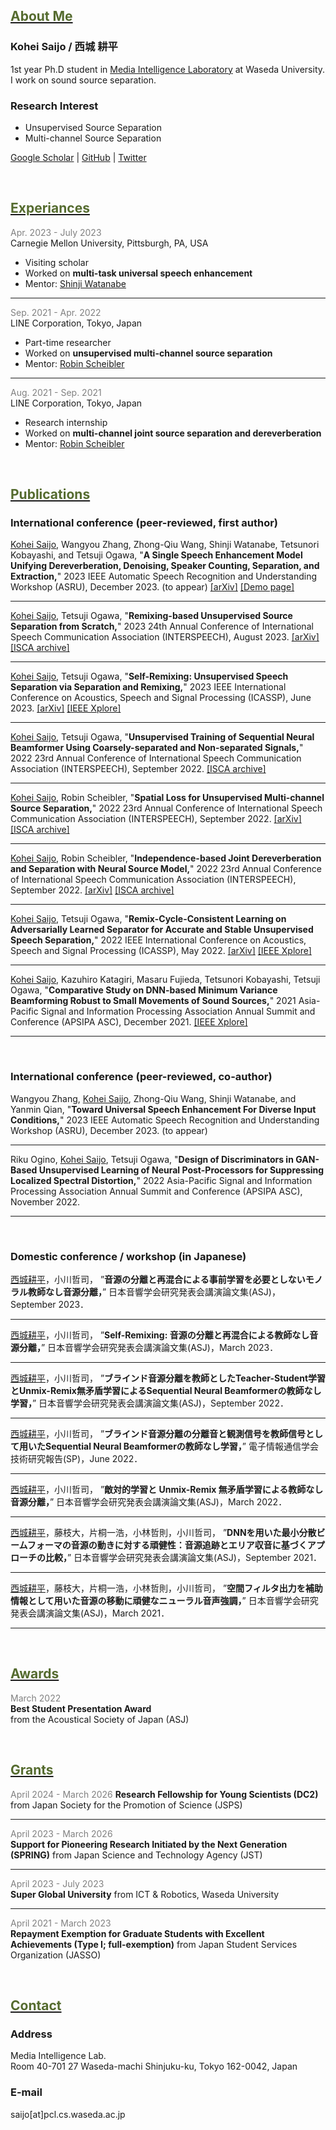 ## <u><font color="DarkOliveGreen">About Me</font></u>

### Kohei Saijo / 西城 耕平

1st year Ph.D student in [Media Intelligence Laboratory](http://www.pcl.cs.waseda.ac.jp/) at Waseda University.
I work on sound source separation.

### Research Interest
* Unsupervised Source Separation
* Multi-channel Source Separation
 

[Google Scholar](https://scholar.google.com/citations?user=ptyPzY4AAAAJ&hl=ja&oi=ao) | 
[GitHub](https://github.com/kohei0209) | 
[Twitter](https://twitter.com/kohei_1979)

<br>

## <u><font color="DarkOliveGreen">Experiances</font></u>

<span style="color: Gray; ">Apr. 2023 - July 2023</span>  
Carnegie Mellon University, Pittsburgh, PA, USA
* Visiting scholar
* Worked on **multi-task universal speech enhancement**
* Mentor: [Shinji Watanabe](https://sites.google.com/view/shinjiwatanabe)

---

<span style="color: Gray; ">Sep. 2021 - Apr. 2022</span>  
LINE Corporation, Tokyo, Japan
* Part-time researcher
* Worked on **unsupervised multi-channel source separation**
* Mentor: [Robin Scheibler](http://www.robinscheibler.org/)

---

<span style="color: Gray; ">Aug. 2021 - Sep. 2021</span>  
LINE Corporation, Tokyo, Japan
* Research internship
* Worked on **multi-channel joint source separation and dereverberation**
* Mentor: [Robin Scheibler](http://www.robinscheibler.org/)

<br>

## <u><font color="DarkOliveGreen">Publications</font></u>

### International conference (peer-reviewed, first author)

<u>Kohei Saijo</u>, Wangyou Zhang, Zhong-Qiu Wang, Shinji Watanabe, Tetsunori Kobayashi, and Tetsuji Ogawa, 
"**A Single Speech Enhancement Model Unifying Dereverberation, Denoising, Speaker Counting, Separation, and Extraction,**" 
2023 IEEE Automatic Speech Recognition and Understanding Workshop (ASRU), December 2023. (to appear)
[[arXiv]](http://arxiv.org/abs/2310.08277) [[Demo page]](https://kohei0209.github.io/muse-demo/)

---

<u>Kohei Saijo</u>, Tetsuji Ogawa, 
"**Remixing-based Unsupervised Source Separation from Scratch,**"
2023 24th Annual Conference of International Speech Communication Association (INTERSPEECH), August 2023.
[[arXiv]](https://arxiv.org/abs/2309.00376) [[ISCA archive]](https://www.isca-speech.org/archive/interspeech_2023/saijo23_interspeech.html)

---

<u>Kohei Saijo</u>, Tetsuji Ogawa, 
"**Self-Remixing: Unsupervised Speech Separation via Separation and Remixing,**"
2023 IEEE International Conference on Acoustics, Speech and Signal Processing (ICASSP), June 2023. 
[[arXiv]](https://arxiv.org/abs/2211.10194) [[IEEE Xplore]](https://ieeexplore.ieee.org/abstract/document/10095596)

---

<u>Kohei Saijo</u>, Tetsuji Ogawa, 
"**Unsupervised Training of Sequential Neural Beamformer Using Coarsely-separated and Non-separated Signals,**"
2022 23rd Annual Conference of International Speech Communication Association (INTERSPEECH), September 2022.
[[ISCA archive]](https://www.isca-speech.org/archive/interspeech_2022/saijo22c_interspeech.html)

---

<u>Kohei Saijo</u>, Robin Scheibler,
"**Spatial Loss for Unsupervised Multi-channel Source Separation,**"
2022 23rd Annual Conference of International Speech Communication Association (INTERSPEECH), September 2022.
 [[arXiv]](https://arxiv.org/abs/2204.00210) [[ISCA archive]](https://www.isca-speech.org/archive/interspeech_2022/saijo22b_interspeech.html)

---

<u>Kohei Saijo</u>, Robin Scheibler,
"**Independence-based Joint Dereverberation and Separation with Neural Source Model,**"
2022 23rd Annual Conference of International Speech Communication Association (INTERSPEECH), September 2022.
 [[arXiv]](http://128.84.21.203/abs/2110.06545) [[ISCA archive]](https://www.isca-speech.org/archive/interspeech_2022/saijo22_interspeech.html)

---

<u>Kohei Saijo</u>, Tetsuji Ogawa, 
"**Remix-Cycle-Consistent Learning on Adversarially Learned Separator for Accurate and Stable Unsupervised Speech Separation,**" 
2022 IEEE International Conference on Acoustics, Speech and Signal Processing (ICASSP), May 2022. 
 [[arXiv]](https://arxiv.org/abs/2203.14080) [[IEEE Xplore]](https://ieeexplore.ieee.org/abstract/document/9746655)

---

<u>Kohei Saijo</u>, Kazuhiro Katagiri, Masaru Fujieda, Tetsunori Kobayashi, Tetsuji Ogawa, 
"**Comparative Study on DNN-based Minimum Variance Beamforming Robust to Small Movements of Sound Sources,**" 
2021 Asia-Pacific Signal and Information Processing Association Annual Summit and Conference (APSIPA ASC), December 2021. 
 [[IEEE Xplore]](https://ieeexplore.ieee.org/abstract/document/9689225)
 
---

<br>

### International conference (peer-reviewed, co-author)

Wangyou Zhang, <u>Kohei Saijo</u>, Zhong-Qiu Wang, Shinji Watanabe, and Yanmin Qian, 
"**Toward Universal Speech Enhancement For Diverse Input Conditions,**"
2023 IEEE Automatic Speech Recognition and Understanding Workshop (ASRU), December 2023. (to appear)

---

Riku Ogino, <u>Kohei Saijo</u>, Tetsuji Ogawa,
"**Design of Discriminators in GAN-Based Unsupervised Learning of Neural Post-Processors for Suppressing Localized Spectral Distortion,**"
2022 Asia-Pacific Signal and Information Processing Association Annual Summit and Conference (APSIPA ASC), November 2022. 

---

<br>

### Domestic conference / workshop (in Japanese)

<u>西城耕平</u>，小川哲司，
”**音源の分離と再混合による事前学習を必要としないモノラル教師なし音源分離，**”
日本音響学会研究発表会講演論文集(ASJ)，September 2023．

---

<u>西城耕平</u>，小川哲司，
”**Self-Remixing: 音源の分離と再混合による教師なし音源分離，**”
日本音響学会研究発表会講演論文集(ASJ)，March 2023．

---

<u>西城耕平</u>，小川哲司，
”**ブラインド音源分離を教師としたTeacher-Student学習とUnmix-Remix無矛盾学習によるSequential Neural Beamformerの教師なし学習，**”
日本音響学会研究発表会講演論文集(ASJ)，September 2022．

---

<u>西城耕平</u>，小川哲司，
”**ブラインド音源分離の分離音と観測信号を教師信号として用いたSequential Neural Beamformerの教師なし学習，**”
電子情報通信学会技術研究報告(SP)，June 2022．

---

<u>西城耕平</u>，小川哲司，
”**敵対的学習と Unmix-Remix 無矛盾学習による教師なし音源分離，**”
日本音響学会研究発表会講演論文集(ASJ)，March 2022．

---

<u>西城耕平</u>，藤枝大，片桐一浩，小林哲則，小川哲司，
”**DNNを用いた最小分散ビームフォーマの音源の動きに対する頑健性：音源追跡とエリア収音に基づくアプローチの比較，**”
日本音響学会研究発表会講演論文集(ASJ)，September 2021．

---

<u>西城耕平</u>，藤枝大，片桐一浩，小林哲則，小川哲司，
”**空間フィルタ出力を補助情報として用いた音源の移動に頑健なニューラル音声強調，**”
日本音響学会研究発表会講演論文集(ASJ)，March 2021．

---

<br>

## <u><font color="DarkOliveGreen">Awards</font></u>

<span style="color: Gray; ">March 2022</span>  
**Best Student Presentation Award**  
from the Acoustical Society of Japan (ASJ)

<br>

## <u><font color="DarkOliveGreen">Grants</font></u>

<span style="color: Gray; ">April 2024 - March 2026</span>
**Research Fellowship for Young Scientists (DC2)**
from Japan Society for the Promotion of Science (JSPS)

---

<span style="color: Gray; ">April 2023 - March 2026</span>  
**Support for Pioneering Research Initiated by the Next Generation (SPRING)**
from Japan Science and Technology Agency (JST)

---

<span style="color: Gray; ">April 2023 - July 2023</span>  
**Super Global University**
from ICT & Robotics, Waseda University

---

<span style="color: Gray; ">April 2021 - March 2023</span>  
**Repayment Exemption for Graduate Students with Excellent Achievements (Type I; full-exemption)**
from Japan Student Services Organization (JASSO)


<br>

## <u><font color="DarkOliveGreen">Contact</font></u>

### Address
Media Intelligence Lab.  
Room 40-701 27 Waseda-machi
Shinjuku-ku, Tokyo 162-0042, Japan

### E-mail
saijo[at]pcl.cs.waseda.ac.jp
